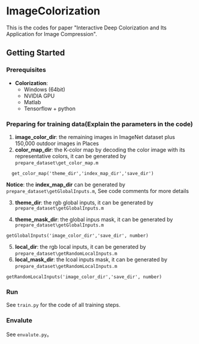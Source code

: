 # ImageColorization
This is the codes for paper "Interactive Deep Colorization and Its Application for Image Compression".

## Getting Started

### Prerequisites
- **Colorization**: 
  - Windows (64bit)
  - NVIDIA GPU
  - Matlab
  - Tensorflow + python

### Preparing for training data(Explain the parameters in the code)

1. **image_color_dir**:  the remaining images in ImageNet dataset plus 150,000 outdoor images in Places
2. **color_map_dir**: the K-color map by decoding the color image with its representative colors, it can be generated by ```prepare_dataset\get_color_map.m```
```
  get_color_map('theme_dir','index_map_dir','save_dir')
```
**Notice**: the **index_map_dir** can be generated by ```prepare_dataset\getGlobalInputs.m```, See code comments for more details

3. **theme_dir**: the rgb global inputs, it can be generated by ```prepare_dataset\getGlobalInputs.m```

4. **theme_mask_dir**: the global inpus mask, it can be generated by ```prepare_dataset\getGlobalInputs.m```

```
getGlobalInputs('image_color_dir','save_dir', number)
```
5. **local_dir**: the rgb local inputs, it can be generated by ```prepare_dataset\getRandomLocalInputs.m```
6. **local_mask_dir**: the lcoal inputs mask, it can be generated by ```prepare_dataset\getRandomLocalInputs.m```
```
getRandomLocalInputs('image_color_dir','save_dir', number)
```

### Run
See ```train.py``` for the code of all training steps.

### Envalute
See ```envalute.py```。
